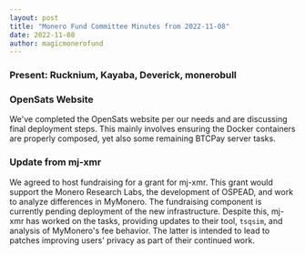 ```yaml
---
layout: post
title: "Monero Fund Committee Minutes from 2022-11-08"
date: 2022-11-08
author: magicmonerofund
---
```


### Present: Rucknium, Kayaba, Deverick, monerobull

### OpenSats Website

We've completed the OpenSats website per our needs and are discussing final deployment steps. This mainly involves ensuring the Docker containers are properly composed, yet also some remaining BTCPay server tasks.

### Update from mj-xmr

We agreed to host fundraising for a grant for mj-xmr. This grant would support the Monero Research Labs, the development of OSPEAD, and work to analyze differences in MyMonero. The fundraising component is currently pending deployment of the new infrastructure. Despite this, mj-xmr has worked on the tasks, providing updates to their tool, `tsqsim`, and analysis of MyMonero's fee behavior. The latter is intended to lead to patches improving users' privacy as part of their continued work.
